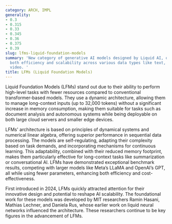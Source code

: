 ```yaml
---
category: ARCH, IMPL
generality:
- 0.3
- 0.315
- 0.33
- 0.345
- 0.36
- 0.375
- 0.39
slug: lfms-liquid-foundation-models
summary: 'New category of generative AI models designed by Liquid AI, optimized for
  both efficiency and scalability across various data types like text, audio, and
  video. '
title: LFMs (Liquid Foundation Models)
---
```


Liquid Foundation Models (LFMs) stand out due to their ability to perform high-level tasks with fewer resources compared to conventional transformer-based models. They use a dynamic architecture, allowing them to manage long-context inputs (up to 32,000 tokens) without a significant increase in memory consumption, making them suitable for tasks such as document analysis and autonomous systems while being deployable on both large cloud servers and smaller edge devices​.

LFMs' architecture is based on principles of dynamical systems and numerical linear algebra, offering superior performance in sequential data processing. The models are self-regulating, adapting their complexity based on task demands, and incorporating mechanisms for continuous learning. This adaptability, combined with their reduced memory footprint, makes them particularly effective for long-context tasks like summarization or conversational AI. LFMs have demonstrated exceptional benchmark results, competing with larger models like Meta’s LLaMA and OpenAI’s GPT, all while using fewer parameters, enhancing both efficiency and cost-effectiveness​.

First introduced in 2024, LFMs quickly attracted attention for their innovative design and potential to reshape AI scalability. The foundational work for these models was developed by MIT researchers Ramin Hasani, Mathias Lechner, and Daniela Rus, whose earlier work on liquid neural networks influenced the architecture. These researchers continue to be key figures in the advancement of LFMs​.